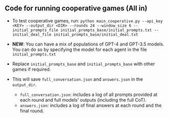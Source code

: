 ## Code for running cooperative games (All in)

- To test cooperative games, run:
`python main_cooperative.py --api_key <KEY> --output_dir <DIR> --rounds 24 --window_size 6 --initial_prompts_file initial_prompts_base/initial_prompts.txt --initial_deal_file initial_prompts_base/initial_deal.txt`
- **NEW**: You can have a mix of populations of GPT-4 and GPT-3.5 models. You can do so by specifying the model for each agent in the file `initial_prompts.txt`

- Replace `initial_prompts_base` and `initial_prompts_base` with other games if required.
  
- This will save `full_conversation.json` and `answers.json` in the `output_dir`.
  - `full_conversation.json`: includes a log of all prompts provided at each round and full models' outputs (including the full CoT).
  - `answers.json`: includes a log of final answers at each round and the final round.
